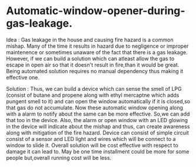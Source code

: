 # Automatic-window-opener-during-gas-leakage.

Idea : Gas leakage in the house and causing fire hazard is a common mishap. Many of the time it results in hazard due to negligence or improper maintenence or sometimes unaware of the fact that there is a gas leakage. However, if we can build a solution which can atleast allow the gas to escape in open air so that it doesn't result in fire,than it would be great. Being automated solution requires no manual dependency thus making it effective one. 


Solution : Thus, we can build a device which can sense the smell of LPG (consist of butane and propene along with ethyl mercaptne which adds pungent smell to it) and can open the window automatically if it is closed,so that gas do not accumulate. Now these automatic window opening along with a alarm to notify about the same can be more effective. So,we can add that too in the device. Also, the alarm or open window with an LED glowing in the device will indicate about the mishap and thus, can create awareness along with mitigation of the fire hazard. Device can consist of simple circuit consist of a sensor and LED light and wires which will be connect to a window to slide it. Overall solution will be cost effective with respect to damage it can lead to. May be one time installment could be more for some people but,overall running cost will be less. 
